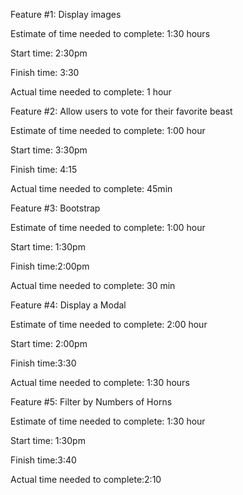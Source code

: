 Feature #1: Display images

Estimate of time needed to complete: 1:30 hours

Start time: 2:30pm

Finish time: 3:30

Actual time needed to complete: 1 hour


Feature #2: Allow users to vote for their favorite beast

Estimate of time needed to complete: 1:00 hour

Start time: 3:30pm

Finish time: 4:15

Actual time needed to complete: 45min


Feature #3: Bootstrap

Estimate of time needed to complete: 1:00 hour

Start time: 1:30pm

Finish time:2:00pm

Actual time needed to complete: 30 min


Feature #4: Display a Modal

Estimate of time needed to complete: 2:00 hour

Start time: 2:00pm

Finish time:3:30

Actual time needed to complete: 1:30 hours



Feature #5: Filter by Numbers of Horns

Estimate of time needed to complete: 1:30 hour

Start time: 1:30pm

Finish time:3:40

Actual time needed to complete:2:10